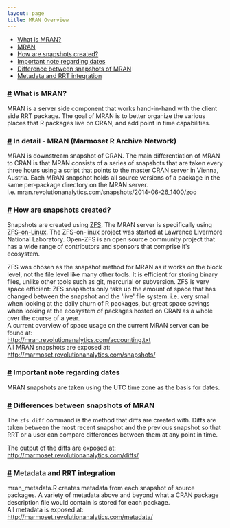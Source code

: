 ```yaml
---
layout: page
title: MRAN Overview
---
```


* [What is MRAN?](#whatismran)
* [MRAN](#indetail)
* [How are snapshots created?](#snapshots)
* [Important note regarding dates](#dates)
* [Difference between snapshots of MRAN](#diffsnaps)
* [Metadata and RRT integration](#metadatarrt)

### <a href="#whatismran" name="whatismran">#</a> What is MRAN?
MRAN is a server side component that works hand-in-hand with the client side
RRT package.
The goal of MRAN is to better organize the various places that R packages
live on CRAN, and add point in time capabilities.

### <a href="#indetail" name="indetail">#</a> In detail - MRAN (Marmoset R Archive Network)
MRAN is downstream snapshot of CRAN. The main differentiation of MRAN to CRAN
is that MRAN consists of a series of snapshots that are taken every three
hours using a script that points to the master CRAN server in Vienna, Austria.
Each MRAN snapshot holds all source versions of a package in the same
per-package directory on the MRAN server.  
i.e. mran.revolutionanalytics.com/snapshots/2014-06-26_1400/zoo

### <a href="#snapshots" name="snapshots">#</a> How are snapshots created?
Snapshots are created using [ZFS](http://open-zfs.org/wiki/Main_Page).
The MRAN server is specifically using
[ZFS-on-Linux](http://zfsonlinux.org/).
The ZFS-on-linux project was started at Lawrence Livermore National Laboratory.
Open-ZFS is an open source community project that has a wide range of contributors 
and sponsors that comprise it's ecosystem.

ZFS was chosen as the snapshot method for MRAN as it works on the block level,
not the file level like many other tools. It is efficient for storing binary
files, unlike other tools such as git, mercurial or subversion.
ZFS is very space efficient: ZFS snapshots only take up the amount of
space that has changed between the snapshot and the 'live' file system. i.e.
very small when looking at the daily churn of R packages, but great space
savings when looking at the ecosystem of packages hosted on CRAN as a whole
over the course of a year.  
A current overview of space usage on the current MRAN server can be found at:  
http://mran.revolutionanalytics.com/accounting.txt  
All MRAN snapshots are exposed at:  
http://marmoset.revolutionanalytics.com/snapshots/


### <a href="#dates" name="dates">#</a> Important note regarding dates
MRAN snapshots are taken using the UTC time zone as the basis for dates.


### <a href="#diffsnaps" name="diffsnaps">#</a> Differences between snapshots of MRAN

The `zfs diff` command is the method that diffs are created with.
Diffs are taken between the most recent snapshot and the previous
snapshot so that RRT or a user can compare differences between them
at any point in time.

The output of the diffs are exposed at:  
http://marmoset.revolutionanalytics.com/diffs/

### <a href="#metadatarrt" name="metadatarrt">#</a> Metadata and RRT integration

mran_metadata.R creates metadata from each snapshot of source packages.
A variety of metadata above and beyond what a CRAN package description file would contain is stored for each package.  
All metadata is exposed at:  
http://marmoset.revolutionanalytics.com/metadata/
